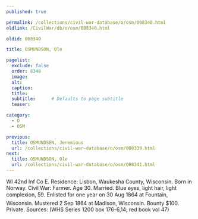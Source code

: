 ```yaml
---
published: true

permalink: /collections/civil-war-database/o/osm/008340.html
oldlink: /CivilWar/db/o/osm/008340.html

oldid: 008340

title: OSMUNDSON, Ole

pagelist:
  exclude: false
  order: 8340
  image: 
  alt:
  caption:
  title:
  subtitle:      # Defaults to page subtitle
  teaser:

category: 
  - O 
  - OSM

previous:
  title: OSMUNDSEN, Jeremious
  url: /collections/civil-war-database/o/osm/008339.html  
next:
  title: OSMUNDSON, Ole
  url: /collections/civil-war-database/o/osm/008341.html   
---
```

WI 42nd Inf Co E. Residence: Lisbon, Waukesha County, Wisconsin. Born in Norway. Civil War: Farmer. Age 30. Married. Blue eyes, light hair, light complexion, 5&#146;9&#148;. Enlisted for one year on 30 Aug 1864 at Fountain, Wisconsin. Mustered 2 Sep 1864 at Madison, Wisconsin. Bounty $100. Private. Sources: (WHS Series 1200 box 176-6,14; red book vol 47)